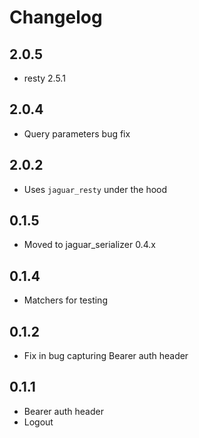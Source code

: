 # Changelog

## 2.0.5

+ resty 2.5.1

## 2.0.4

+ Query parameters bug fix

## 2.0.2

+ Uses `jaguar_resty` under the hood

## 0.1.5

- Moved to jaguar_serializer 0.4.x

## 0.1.4

- Matchers for testing

## 0.1.2

- Fix in bug capturing Bearer auth header

## 0.1.1

- Bearer auth header
- Logout
